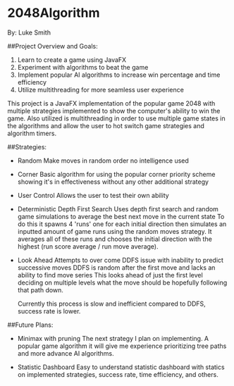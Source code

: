 # 2048Algorithm
By: Luke Smith

##Project Overview and Goals:

1. Learn to create a game using JavaFX
2. Experiment with algorithms to beat the game
3. Implement popular AI algorithms to increase win percentage and time efficiency
4. Utilize multithreading for more seamless user experience

This project is a JavaFX implementation of the popular game 2048 with multiple strategies implemented to show
the computer's ability to win the game. Also utilized is multithreading in order to use multiple game states
in the algorithms and allow the user to hot switch game strategies and algorithm timers.

##Strategies:

- Random
    Make moves in random order no intelligence used

- Corner
    Basic algorithm for using the popular corner priority scheme showing it's
    in effectiveness without any other additional strategy

- User Control
    Allows the user to test their own ability

- Deterministic Depth First Search
    Uses depth first search and random game simulations to average the best next move in the current state
    To do this it spawns 4 'runs' one for each initial direction then simulates an inputted amount of game
    runs using the random moves strategy. It averages all of these runs and chooses the initial direction with
    the highest (run score average / run move average).

- Look Ahead
    Attempts to over come DDFS issue with inability to predict successive moves
    DDFS is random after the first move and lacks an ability to find move series
    This looks ahead of just the first level deciding on multiple levels
    what the move should be hopefully following that path down.

    Currently this process is slow and inefficient compared to DDFS, success rate is lower.

##Future Plans:

- Minimax with pruning
    The next strategy I plan on implementing. A popular game algorithm it will give me experience prioritizing
    tree paths and more advance AI algorithms.

- Statistic Dashboard
    Easy to understand statistic dashboard with statics on implemented strategies, success rate, time efficiency,
    and others.
